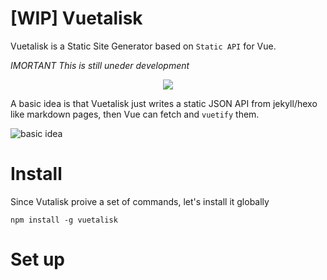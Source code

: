 # [WIP] Vuetalisk

Vuetalisk is a Static Site Generator based on `Static API` for  Vue.

*IMORTANT This is still uneder development*

<p align="center"> <img src="http://i.imgur.com/3QUaAyo.png"> </p>

A basic idea is that Vuetalisk just writes a static JSON API from jekyll/hexo like markdown pages,
then Vue can fetch and `vuetify` them.

![basic idea](http://i.imgur.com/VxE4bG4.png)


# Install

Since Vutalisk proive a set of commands, let's install it globally

```
npm install -g vuetalisk
```

# Set up

